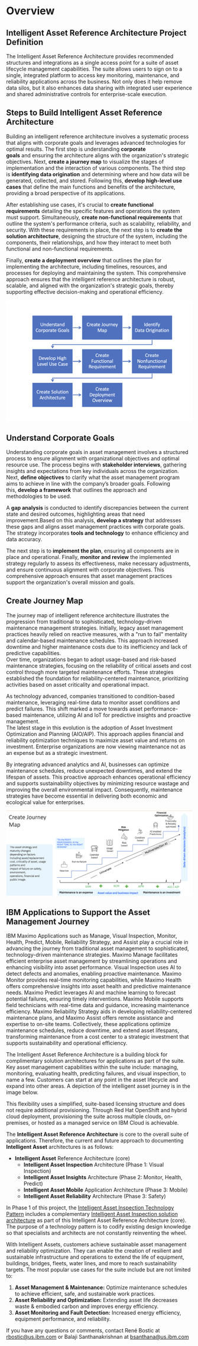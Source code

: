 

# Overview

<h2><strong>Intelligent Asset Reference Architecture Project Definition</strong></h2><p>The Intelligent Asset Reference Architecture provides recommended structures and integrations as a single access point for a suite of asset lifecycle management capabilities. The suite allows users to sign on to a single, integrated platform to access key monitoring, maintenance, and reliability applications across the business. Not only does it help remove data silos, but it also enhances data sharing with integrated user experience and shared administrative controls for enterprise-scale execution.</p><h2>Steps to Build Intelligent Asset Reference Architecture</h2><p>Building an intelligent reference architecture involves a systematic process that aligns with corporate goals and leverages advanced technologies for optimal results. The first step is understanding <strong>corporate goals</strong> and ensuring the architecture aligns with the organization's strategic objectives. Next, <strong>create a journey map</strong> to visualize the stages of implementation and the interaction of various components. The third step is <strong>identifying data origination</strong> and determining where and how data will be generated, collected, and stored. Following this, <strong>develop high-level use cases</strong> that define the main functions and benefits of the architecture, providing a broad perspective of its applications.</p><p>After establishing use cases, it's crucial to <strong>create functional requirements</strong> detailing the specific features and operations the system must support. Simultaneously, <strong>create non-functional requirements</strong> that outline the system's performance criteria, such as scalability, reliability, and security. With these requirements in place, the next step is to <strong>create the solution architecture</strong>, designing the structure of the system, including the components, their relationships, and how they interact to meet both functional and non-functional requirements.</p><p>Finally, <strong>create a deployment overview</strong> that outlines the plan for implementing the architecture, including timelines, resources, and processes for deploying and maintaining the system. This comprehensive approach ensures that the intelligent reference architecture is robust, scalable, and aligned with the organization's strategic goals, thereby supporting effective decision-making and operational efficiency.</p><p><img src="../files/file_1bfae915c0025c4e.png" alt="840x505#imgId_4zdgLJK6f9p" /></p><h2>Understand Corporate Goals</h2><p>Understanding corporate goals in asset management involves a structured process to ensure alignment with organizational objectives and optimal resource use. The process begins with <strong>stakeholder interviews</strong>, gathering insights and expectations from key individuals across the organization. Next, <strong>define objectives</strong> to clarify what the asset management program aims to achieve in line with the company’s broader goals. Following this, <strong>develop a framework</strong> that outlines the approach and methodologies to be used.</p><p>A <strong>gap analysis</strong> is conducted to identify discrepancies between the current state and desired outcomes, highlighting areas that need improvement.Based on this analysis, <strong>develop a strategy</strong> that addresses these gaps and aligns asset management practices with corporate goals. The strategy incorporates <strong>tools and technology</strong> to enhance efficiency and data accuracy.</p><p>The next step is to <strong>implement the plan</strong>, ensuring all components are in place and operational. Finally, <strong>monitor and review</strong> the implemented strategy regularly to assess its effectiveness, make necessary adjustments, and ensure continuous alignment with corporate objectives. This comprehensive approach ensures that asset management practices support the organization's overall mission and goals.</p><h2>Create Journey Map</h2><p>The journey map of intelligent reference architecture illustrates the progression from traditional to sophisticated, technology-driven maintenance management strategies. Initially, legacy asset management practices heavily relied on reactive measures, with a "run to fail" mentality and calendar-based maintenance schedules. This approach increased downtime and higher maintenance costs due to its inefficiency and lack of predictive capabilities.<br>Over time, organizations began to adopt usage-based and risk-based maintenance strategies, focusing on the reliability of critical assets and cost control through more targeted maintenance efforts. These strategies established the foundation for reliability-centered maintenance, prioritizing activities based on asset criticality and operational impact.</p><p>As technology advanced, companies transitioned to condition-based maintenance, leveraging real-time data to monitor asset conditions and predict failures. This shift marked a move towards asset performance-based maintenance, utilizing AI and IoT for predictive insights and proactive management.<br>The latest stage in this evolution is the adoption of Asset Investment Optimization and Planning (AIO/AIP). This approach applies financial and reliability optimization techniques to maximize asset value and returns on investment. Enterprise organizations are now viewing maintenance not as an expense but as a strategic investment.</p><p>By integrating advanced analytics and AI, businesses can optimize maintenance schedules, reduce unexpected downtimes, and extend the lifespan of assets. This proactive approach enhances operational efficiency and supports sustainability objectives by minimizing resource wastage and improving the overall environmental impact. Consequently, maintenance strategies have become essential in delivering both economic and ecological value for enterprises.</p><p><img src="../files/file_d4c62841eb6e5737.png" alt="766.1x390#4zd93J44GwK" /></p><h2></h2><h2>IBM Applications to Support the Asset Management Journey</h2><p>IBM Maximo Applications such as Manage, Visual Inspection, Monitor, Health, Predict, Mobile, Reliability Strategy, and Assist play a crucial role in advancing the journey from traditional asset management to sophisticated, technology-driven maintenance strategies. Maximo Manage facilitates efficient enterprise asset management by streamlining operations and enhancing visibility into asset performance. Visual Inspection uses AI to detect defects and anomalies, enabling proactive maintenance. Maximo Monitor provides real-time monitoring capabilities, while Maximo Health offers comprehensive insights into asset health and predictive maintenance needs. Maximo Predict leverages AI and machine learning to forecast potential failures, ensuring timely interventions. Maximo Mobile supports field technicians with real-time data and guidance, increasing maintenance efficiency. Maximo Reliability Strategy aids in developing reliability-centered maintenance plans, and Maximo Assist offers remote assistance and expertise to on-site teams. Collectively, these applications optimize maintenance schedules, reduce downtime, and extend asset lifespans, transforming maintenance from a cost center to a strategic investment that supports sustainability and operational efficiency.</p><p>The Intelligent Asset Reference Architecture is a building block for complimentary solution architectures for applications as part of the suite. Key asset management capabilities within the suite include: managing, monitoring, evaluating health, predicting failures, and visual inspection, to name a few. Customers can start at any point in the asset lifecycle and expand into other areas. A depiction of the intelligent asset journey is in the image below.</p><p>This flexibility uses a simplified, suite-based licensing structure and does not require additional provisioning. Through Red Hat OpenShift and hybrid cloud deployment, provisioning the suite across multiple clouds, on-premises, or hosted as a managed service on IBM Cloud is achievable.</p><p>The <strong>Intelligent Asset Reference Architecture</strong> is core to the overall suite of applications. Therefore, the current and future approach to documenting <strong>Intelligent Asset</strong> architectures is as follows:</p><ul><li><strong>Intelligent Asset</strong> Reference Architecture (core)<ul><li><strong>Intelligent Asset Inspection</strong> Architecture (Phase 1: Visual Inspection)</li><li><strong>Intelligent Asset Insights</strong> Architecture (Phase 2: Monitor, Health, Predict)</li><li><strong>Intelligent Asset Mobile</strong> Application Architecture (Phase 3: Mobile)</li><li><strong>Intelligent Asset Reliability</strong> Architecture (Phase 3: Safety)</li></ul></li></ul><p>In Phase 1 of this project, the <a href="https://pages.github.ibm.com/skol/hypersonic-intelligent-asset-inspection/">Intelligent Asset Inspection Technology Pattern</a> includes a complementary <a href="https://pages.github.ibm.com/solution-architectures/intelligent-asset-inspection/">Intelligent Asset Inspection solution architecture</a> as part of this Intelligent Asset Reference Architecture (core). The purpose of a technology pattern is to codify existing design knowledge so that specialists and architects are not constantly reinventing the wheel.</p><p>With Intelligent Assets, customers achieve sustainable asset management and reliability optimization. They can enable the creation of resilient and sustainable infrastructure and operations to extend the life of equipment, buildings, bridges, fleets, water lines, and more to reach sustainability targets. The most popular use cases for the suite include but are not limited to:</p><ol><li><strong>Asset Management & Maintenance:</strong> Optimize maintenance schedules to achieve efficient, safe, and sustainable work practices.</li><li><strong>Asset Reliability and Optimization:</strong> Extending asset life decreases waste & embodied carbon and improves energy efficiency.</li><li><strong>Asset Monitoring and Fault Detection:</strong> Increased energy efficiency, equipment performance, and reliability.</li></ol><p>If you have any questions or comments, contact René Bostic at <a href="https://w3.ibm.com/#/people/543034897">rbostic@us.ibm.com</a> or Balaji Santhanakrishnan at <a href="https://bsanthana@us.ibm.com">bsanthana@us.ibm.com</a><br><br><br></p>
